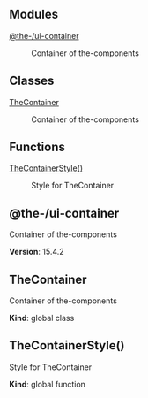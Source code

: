 <!--- Code generated by @the-/script-doc. DO NOT EDIT. -->

## Modules

<dl>
<dt><a href="#module_@the-/ui-container">@the-/ui-container</a></dt>
<dd><p>Container of the-components</p>
</dd>
</dl>

## Classes

<dl>
<dt><a href="#TheContainer">TheContainer</a></dt>
<dd><p>Container of the-components</p>
</dd>
</dl>

## Functions

<dl>
<dt><a href="#TheContainerStyle">TheContainerStyle()</a></dt>
<dd><p>Style for TheContainer</p>
</dd>
</dl>

<a name="module_@the-/ui-container"></a>

## @the-/ui-container
Container of the-components

**Version**: 15.4.2  
<a name="TheContainer"></a>

## TheContainer
Container of the-components

**Kind**: global class  
<a name="TheContainerStyle"></a>

## TheContainerStyle()
Style for TheContainer

**Kind**: global function
